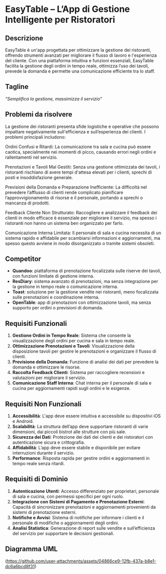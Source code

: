 # EasyTable – L’App di Gestione Intelligente per Ristoratori

## Descrizione
EasyTable è un'app progettata per ottimizzare la gestione dei ristoranti, offrendo strumenti avanzati per migliorare il flusso di lavoro e l'esperienza del cliente. Con una piattaforma intuitiva e funzioni essenziali, EasyTable facilita la gestione degli ordini in tempo reale, ottimizza l’uso dei tavoli, prevede la domanda e permette una comunicazione efficiente tra lo staff.

## Tagline
*“Semplifica la gestione, massimizza il servizio”*

## Problemi da risolvere

La gestione dei ristoranti presenta sfide logistiche e operative che possono impattare negativamente sull'efficienza e sull’esperienza dei clienti. I problemi principali includono:

Ordini Confusi e Ritardi: La comunicazione tra sala e cucina può essere caotica, specialmente nei momenti di picco, causando errori negli ordini e rallentamenti nel servizio.

Prenotazioni e Tavoli Mal Gestiti: Senza una gestione ottimizzata dei tavoli, i ristoranti rischiano di avere tempi d'attesa elevati per i clienti, sprechi di posti e insoddisfazione generale.

Previsioni della Domanda e Preparazione Inefficiente: La difficoltà nel prevedere l’afflusso di clienti rende complicato pianificare l’approvvigionamento di risorse e il personale, portando a sprechi o mancanza di prodotti.

Feedback Cliente Non Strutturato: Raccogliere e analizzare il feedback dei clienti in modo efficace è essenziale per migliorare il servizio, ma spesso i ristoranti non hanno un sistema ben organizzato per farlo.

Comunicazione Interna Limitata: Il personale di sala e cucina necessita di un sistema rapido e affidabile per scambiarsi informazioni e aggiornamenti, ma spesso questo avviene in modo disorganizzato o tramite sistemi obsoleti.

## Competitor
- **Quandoo**: piattaforma di prenotazione focalizzata sulle riserve dei tavoli, con funzioni limitate di gestione interna.
- **ResDiary**: sistema avanzato di prenotazioni, ma senza integrazione per la gestione in tempo reale o comunicazione interna.
- **Toast**: soluzione per la gestione vendite nei ristoranti, meno focalizzata sulle prenotazioni e coordinazione interna.
- **OpenTable**: app di prenotazioni con ottimizzazione tavoli, ma senza supporto per ordini o previsioni di domanda.

## Requisiti Funzionali
1. **Gestione Ordini in Tempo Reale**: Sistema che consente la visualizzazione degli ordini per cucina e sala in tempo reale.
2. **Ottimizzazione Prenotazioni e Tavoli**: Visualizzazione della disposizione tavoli per gestire le prenotazioni e organizzare il flusso di clienti.
3. **Previsione della Domanda**: Funzione di analisi dei dati per prevedere la domanda e ottimizzare le risorse.
4. **Raccolta Feedback Clienti**: Sistema per raccogliere recensioni e valutazioni per migliorare il servizio.
5. **Comunicazione Staff Interna**: Chat interna per il personale di sala e cucina per aggiornamenti rapidi sugli ordini e le esigenze.

## Requisiti Non Funzionali
1. **Accessibilità**: L'app deve essere intuitiva e accessibile su dispositivi iOS e Android.
2. **Scalabilità**: La struttura dell’app deve supportare ristoranti di varie dimensioni, dai piccoli bistrot alle strutture con più sale.
3. **Sicurezza dei Dati**: Protezione dei dati dei clienti e dei ristoratori con autenticazione sicura e crittografia.
4. **Affidabilità**: L’app deve essere stabile e disponibile per evitare interruzioni durante il servizio.
5. **Performance**: Risposta rapida per gestire ordini e aggiornamenti in tempo reale senza ritardi.

## Requisiti di Dominio
1. **Autenticazione Utenti**: Accesso differenziato per proprietari, personale di sala e cucina, con permessi specifici per ogni ruolo.
2. **Integrazione con Sistemi di Pagamento e Prenotazione Esterni**: Capacità di sincronizzare prenotazioni e aggiornamenti provenienti da sistemi di prenotazione esterni.
3. **Notifiche e Avvisi**: Sistema di notifiche per informare i clienti e il personale di modifiche o aggiornamenti degli ordini.
4. **Analisi Statistica**: Generazione di report sulle vendite e sull’efficienza del servizio per supportare le decisioni gestionali.

## Diagramma UML
(https://github.com/user-attachments/assets/04866ce9-12fb-437a-b8e1-dc6a6bcd8f31)

